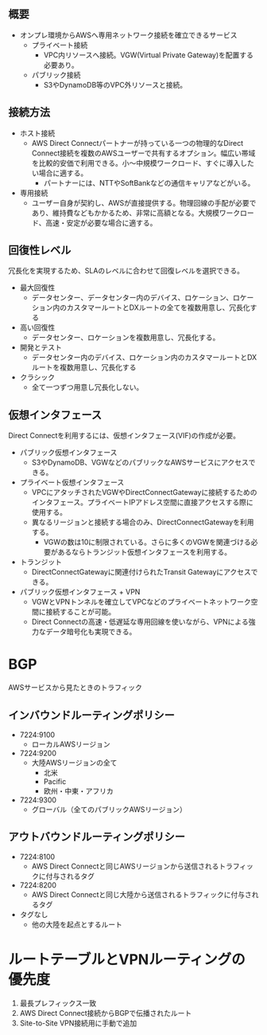 ## 概要
- オンプレ環境からAWSへ専用ネットワーク接続を確立できるサービス
    - プライベート接続
        - VPC内リソースへ接続。VGW(Virtual Private Gateway)を配置する必要あり。
    - パブリック接続
        - S3やDynamoDB等のVPC外リソースと接続。

## 接続方法
- ホスト接続
    - AWS Direct Connectパートナーが持っている一つの物理的なDirect Connect接続を複数のAWSユーザーで共有するオプション。幅広い帯域を比較的安価で利用できる。小～中規模ワークロード、すぐに導入したい場合に適する。
        - パートナーには、NTTやSoftBankなどの通信キャリアなどがいる。
- 専用接続
    - ユーザー自身が契約し、AWSが直接提供する。物理回線の手配が必要であり、維持費などもかかるため、非常に高額となる。大規模ワークロード、高速・安定が必要な場合に適する。

## 回復性レベル
冗長化を実現するため、SLAのレベルに合わせて回復レベルを選択できる。
- 最大回復性
    - データセンター、データセンター内のデバイス、ロケーション、ロケーション内のカスタマールートとDXルートの全てを複数用意し、冗長化する
- 高い回復性
    - データセンター、ロケーションを複数用意し、冗長化する。
- 開発とテスト
    - データセンター内のデバイス、ロケーション内のカスタマールートとDXルートを複数用意し、冗長化する
- クラシック
    - 全て一つずつ用意し冗長化しない。

## 仮想インタフェース
Direct Connectを利用するには、仮想インタフェース(VIF)の作成が必要。
- パブリック仮想インタフェース
    - S3やDynamoDB、VGWなどのパブリックなAWSサービスにアクセスできる。
- プライベート仮想インタフェース
    - VPCにアタッチされたVGWやDirectConnectGatewayに接続するためのインタフェース。プライベートIPアドレス空間に直接アクセスする際に使用する。
    - 異なるリージョンと接続する場合のみ、DirectConnectGatewayを利用する。
        - VGWの数は10に制限されている。さらに多くのVGWを関連づける必要があるならトランジット仮想インタフェースを利用する。
- トランジット
    - DirectConnectGatewayに関連付けられたTransit Gatewayにアクセスできる。
- パブリック仮想インタフェース + VPN
	- VGWとVPNトンネルを確立してVPCなどのプライベートネットワーク空間に接続することが可能。
	- Direct Connectの高速・低遅延な専用回線を使いながら、VPNによる強力なデータ暗号化も実現できる。

# BGP
AWSサービスから見たときのトラフィック
## インバウンドルーティングポリシー
- 7224:9100
	- ローカルAWSリージョン
- 7224:9200
	- 大陸AWSリージョンの全て
		- 北米
		- Pacific
		- 欧州・中東・アフリカ
- 7224:9300
	- グローバル（全てのパブリックAWSリージョン）
## アウトバウンドルーティングポリシー
- 7224:8100
	- AWS Direct Connectと同じAWSリージョンから送信されるトラフィックに付与されるタグ
- 7224:8200
	- AWS Direct Connectと同じ大陸から送信されるトラフィックに付与されるタグ
- タグなし
	- 他の大陸を起点とするルート

# ルートテーブルとVPNルーティングの優先度
1. 最長プレフィックス一致
2. AWS Direct Connect接続からBGPで伝播されたルート
3. Site-to-Site VPN接続用に手動で追加